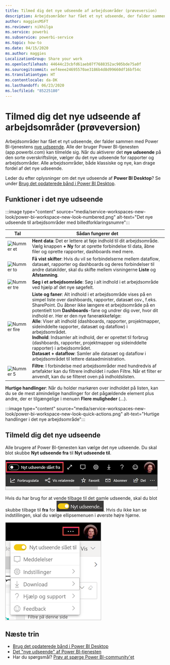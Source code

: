 ```yaml
---
title: Tilmed dig det nye udseende af arbejdsområder (prøveversion)
description: Arbejdsområder har fået et nyt udseende, der falder sammen med Power BI-tjenestens nye udseende.
author: maggiesMSFT
ms.reviewer: nikhilga
ms.service: powerbi
ms.subservice: powerbi-service
ms.topic: how-to
ms.date: 04/15/2020
ms.author: maggies
LocalizationGroup: Share your work
ms.openlocfilehash: 44644c23cbfd61aeb07f7688352ac905bde75a0f
ms.sourcegitcommit: eef4eee24695570ae3186b4d8d99660df16bf54c
ms.translationtype: HT
ms.contentlocale: da-DK
ms.lasthandoff: 06/23/2020
ms.locfileid: "85225180"
---
```

# <a name="opt-in-to-the-workspace-new-look-preview"></a>Tilmed dig det nye udseende af arbejdsområder (prøveversion)

Arbejdsområder har fået et nyt udseende, der falder sammen med Power BI-tjenestens [nye udseende](../consumer/service-new-look.md). Alle der bruger Power BI-tjenesten (app.powerbi.com) kan tilmelde sig. Når du aktiverer det **nye udseende** på den sorte overskriftslinje, vælger du det nye udseende for rapporter og arbejdsområder. Alle arbejdsområder, både klassiske og nye, kan drage fordel af det nye udseende.

Leder du efter oplysninger om det nye udseende af **Power BI Desktop**? Se under [Brug det opdaterede bånd i Power BI Desktop](../create-reports/desktop-ribbon.md).

## <a name="features-of-the-new-look"></a>Funktioner i det nye udseende

:::image type="content" source="media/service-workspaces-new-look/power-bi-workspace-new-look-numbered.png" alt-text="Det nye udseende til arbejdsområder med billedforklaringsnumre":::

|Tal  |Sådan fungerer det |
|---------|---------|
|  ![Nummer et](media/service-workspaces-new-look/circle-one.png)  | **Hent data**: Det er lettere at føje indhold til dit arbejdsområde. Vælg knappen **+ Ny** for at oprette forbindelse til data, åbne filer og oprette rapporter, dashboards med mere.  |
| ![Nummer to](media/service-workspaces-new-look/circle-two.png)  | **Få vist skifter**: Hvis du vil se forbindelserne mellem dataflow, datasæt, rapporter og dashboards og deres forbindelser til andre datakilder, skal du skifte mellem visningerne **Liste** og **Afstamning**. |
| ![Nummer tre](media/service-workspaces-new-look/circle-three.png) | **Søg i et arbejdsområde**: Søg i alt indhold i et arbejdsområde ved hjælp af det nye søgefelt.  |
| ![Nummer fire](media/service-workspaces-new-look/circle-four.png)  | **Liste og faner**: Alt indhold i et arbejdsområde vises på en simpel liste over dashboards, rapporter, datasæt osv., f.eks. SharePoint. Du åbner ikke længere et arbejdsområde på en potentielt tom **Dashboards**-fane og undrer dig over, hvor dit indhold er. Her er den nye fanerækkefølge: <br>**Alle**: Viser alt indhold (dashboards, rapporter, projektmapper, sideinddelte rapporter, datasæt og dataflow) i arbejdsområdet. <br>**Indhold**: Indsamler alt indhold, der er oprettet til forbrug (dashboards, rapporter, projektmapper og sideinddelte rapporter) i arbejdsområdet. <br>**Datasæt + dataflow**: Samler alle datasæt og dataflow i arbejdsområdet til lettere dataadministration. |
| ![Nummer 5](media/service-workspaces-new-look/circle-five.png) | **Filtre**: I forbindelse med arbejdsområder med hundredvis af artefakter kan du filtrere indholdet i ruden Filtre. Når et filter er anvendt, kan du se filteret oven på indholdslisten. |

**Hurtige handlinger**: Når du holder markøren over indholdet på listen, kan du se de mest almindelige handlinger for det pågældende element plus andre, der er tilgængelige i menuen **Flere muligheder** (...).

:::image type="content" source="media/service-workspaces-new-look/power-bi-workspace-new-look-quick-actions.png" alt-text="Hurtige handlinger i det nye arbejdsområde":::

## <a name="opt-in-to-the-new-look"></a>Tilmeld dig det nye udseende

Alle brugere af Power BI-tjenesten kan vælge det nye udseende. Du skal blot skubbe **Nyt udseende fra** til **Nyt udseende til**.

![Tilmeld dig det nye udseende](media/service-workspaces-new-look/power-bi-new-look-off.png)

Hvis du har brug for at vende tilbage til det gamle udseende, skal du blot skubbe tilbage til **fra** for ![Nyt udseende til](media/service-workspaces-new-look/power-bi-new-look-toggle-on.png). Hvis du ikke kan se indstillingen, skal du vælge ellipsemenuen i øverste højre hjørne.

![Frameld dig det nye udseende](media/service-workspaces-new-look/power-bi-new-look-on.png)

## <a name="next-steps"></a>Næste trin

- [Brug det opdaterede bånd i Power BI Desktop](../create-reports/desktop-ribbon.md)
- [Det "nye udseende" af Power BI-tjenesten](../consumer/service-new-look.md)
- Har du spørgsmål? [Prøv at spørge Power BI-community'et](https://community.powerbi.com/)
